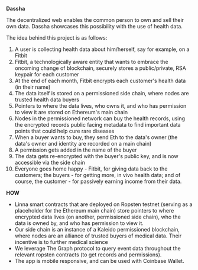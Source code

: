 **Dassha**

The decentralized web enables the common person to own and sell their own data. Dassha showcases this possibility with the use of health data.

The idea behind this project is as follows:
1. A user is collecting health data about him/herself, say for example, on a Fitbit
2. Fitbit, a technologically aware entity that wants to embrace the oncoming change of blockchain, securely stores a public/private, RSA keypair for each customer
3. At the end of each month, Fitbit encrypts each customer's health data (in their name)
4. The data itself is stored on a permissioned side chain, where nodes are trusted health data buyers
5. Pointers to where the data lives, who owns it, and who has permission to view it are stored on Ethereum's main chain
6. Nodes in the permissioned network can buy the health records, using the encrypted records public facing metadata to find important data points that could help cure rare diseases
7. When a buyer wants to buy, they send Eth to the data's owner (the data's owner and identity are recorded on a main chain)
8. A permission gets added in the name of the buyer
9. The data gets re-encrypted with the buyer's public key, and is now accessible via the side chain
10. Everyone goes home happy - Fitbit, for giving data back to the customers; the buyers - for getting more, in vivo health data; and of course, the customer - for passively earning income from their data.

**HOW**

- Linna smart contracts that are deployed on Ropsten testnet (serving as a placeholder for the Ethereum main chain) store pointers to where encrypted data lives (on another, permissioned side chain), who the data is owned by, and who has permission to view it.
- Our side chain is an instance of a Kaleido permissioned blockchain, where nodes are an alliance of trusted buyers of medical data. Their incentive is to further medical science
- We leverage The Graph protocol to query event data throughout the relevant ropsten contracts (to get records and permissions).
- The app is mobile responsive, and can be used with Coinbase Wallet.
